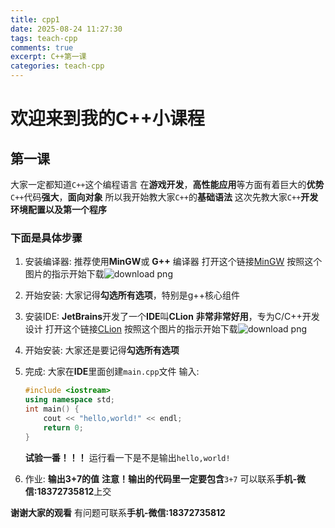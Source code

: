 ```yaml
---
title: cpp1
date: 2025-08-24 11:27:30
tags: teach-cpp
comments: true
excerpt: C++第一课
categories: teach-cpp
---
```


# 欢迎来到我的C++小课程

## 第一课

大家一定都知道`C++`这个编程语言
在**游戏开发**，**高性能应用**等方面有着巨大的**优势**
`C++`代码**强大**，**面向对象**
所以我开始教大家`C++`的**基础语法**
这次先教大家`C++`**开发环境配置以及第一个程序**

### 下面是具体步骤

1. 安装编译器:
   推荐使用**MinGW**或 **G++** 编译器
   打开这个链接[MinGW](https://www.mingw-w64.org/)
   按照这个图片的指示开始下载![download png](https://wushicheems.github.io/1/mingwd.png)

2. 开始安装:
   大家记得**勾选所有选项**，特别是g++核心组件

3. 安装IDE:
   **JetBrains**开发了一个**IDE**叫**CLion**
   **非常非常好用**，专为C/C++开发设计
   打开这个链接[CLion](https://jetbrains.com/clion)
   按照这个图片的指示开始下载![download png](https://wushicheems.github.io/1/cliond.png)

4. 开始安装:
   大家还是要记得**勾选所有选项**

5. 完成:
   大家在**IDE**里面创建`main.cpp`文件
   输入:
   ```cpp
   #include <iostream>
   using namespace std;
   int main() {
       cout << "hello,world!" << endl;
       return 0;
   }
   ```
   
   **试验一番！！！**
   运行看一下是不是输出`hello,world!`

6. 作业:
   **输出3+7的值**
   **注意！输出的代码里一定要包含**`3+7`
   可以联系**手机-微信:18372735812**上交

**谢谢大家的观看**
有问题可联系**手机-微信:18372735812**

